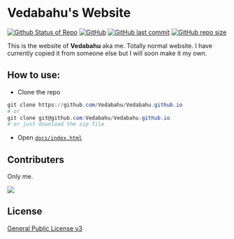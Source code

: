 # Vedabahu's Website

[![Github Status of Repo](https://img.shields.io/badge/Status-Inactive-red?style=flat-square&logo=aiqfome&logoColor=cyan)](https://github.com/Vedabahu/Vedabahu.github.io)
[![GitHub](https://img.shields.io/github/license/Vedabahu/vedabahu.github.io?color=cyan&label=License&style=flat-square&logo=artifact%20hub&logoColor=cyan)](./License)
[![GitHub last commit](https://img.shields.io/github/last-commit/vedabahu/vedabahu.github.io?style=flat-square&logo=asana&logoColor=cyan)](https://github.com/Vedabahu/Vedabahu.github.io/commits/professional)
[![GitHub repo size](https://img.shields.io/github/repo-size/vedabahu/vedabahu.github.io?style=flat-square&logo=beats&logoColor=cyan)](https://github.com/Vedabahu/Vedabahu.github.io)

This is the website of <strong>Vedabahu</strong> aka me. Totally normal website. I have currently copied it from someone else but I will soon make it my own.

## How to use:

- Clone the repo

```powershell
git clone https://github.com/Vedabahu/Vedabahu.github.io
# or
git clone git@github.com:Vedabahu/Vedabahu.github.io
# or just download the zip file
```

- Open [`docs/index.html`](./docs/index.html)

## Contributers

Only me.

<a href="https://github.com/Vedabahu/Vedabahu.github.io/graphs/contributors">
  <img src="https://contrib.rocks/image?repo=Vedabahu/Vedabahu.github.io" />
</a>

## License

[General Public License v3](./LICENSE)
